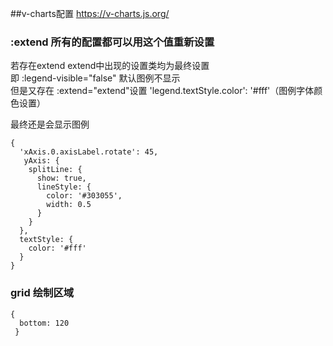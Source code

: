 ##v-charts配置  https://v-charts.js.org/
### :extend 所有的配置都可以用这个值重新设置
若存在extend extend中出现的设置类均为最终设置<br>
即 :legend-visible="false" 默认图例不显示<br>
但是又存在 :extend="extend"设置  'legend.textStyle.color': '#fff'（图例字体颜色设置）<p>
最终还是会显示图例
```
{
  'xAxis.0.axisLabel.rotate': 45,
   yAxis: {
    splitLine: {
      show: true,
      lineStyle: {
        color: '#303055',
        width: 0.5
      }
    }
  },
  textStyle: {
    color: '#fff'
  }
}
```
                                     
### grid 绘制区域
```
{
  bottom: 120
 }

```






